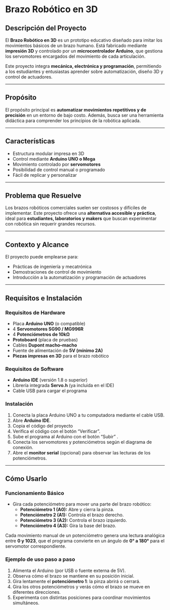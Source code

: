 #  Brazo Robótico en 3D

##  Descripción del Proyecto
El **Brazo Robótico en 3D** es un prototipo educativo diseñado para imitar los movimientos básicos de un brazo humano. Está fabricado mediante **impresión 3D** y controlado por un **microcontrolador Arduino**, que gestiona los servomotores encargados del movimiento de cada articulación.

Este proyecto integra **mecánica, electrónica y programación**, permitiendo a los estudiantes y entusiastas aprender sobre automatización, diseño 3D y control de actuadores.

---

##  Propósito
El propósito principal es **automatizar movimientos repetitivos y de precisión** en un entorno de bajo costo. Además, busca ser una herramienta didáctica para comprender los principios de la robótica aplicada.

---

##  Características
- Estructura modular impresa en 3D  
- Control mediante **Arduino UNO o Mega**  
- Movimiento controlado por **servomotores**  
- Posibilidad de control manual o programado  
- Fácil de replicar y personalizar  

---

##  Problema que Resuelve
Los brazos robóticos comerciales suelen ser costosos y difíciles de implementar. Este proyecto ofrece una **alternativa accesible y práctica**, ideal para **estudiantes, laboratorios y makers** que buscan experimentar con robótica sin requerir grandes recursos.

---

##  Contexto y Alcance
El proyecto puede emplearse para:
- Prácticas de ingeniería y mecatrónica  
- Demostraciones de control de movimiento  
- Introducción a la automatización y programación de actuadores

---
##  Requisitos e Instalación

###  Requisitos de Hardware
- Placa **Arduino UNO** (o compatible)
- 4 **Servomotores SG90 / MG996R**
- 4 **Potenciómetros de 10kΩ**
- **Protoboard** (placa de pruebas)
- Cables **Dupont macho–macho**
- Fuente de alimentación de **5V (mínimo 2A)**
- **Piezas impresas en 3D** para el brazo robótico

###  Requisitos de Software
- **Arduino IDE** (versión 1.8 o superior)
- Librería integrada **Servo.h** (ya incluida en el IDE)
- Cable USB para cargar el programa

###  Instalación
1. Conecta la placa Arduino UNO a tu computadora mediante el cable USB.  
2. Abre **Arduino IDE**.  
3. Copia el código del proyecto 
4. Verifica el código con el botón  “Verificar”.  
5. Sube el programa al Arduino con el botón “Subir” .  
6. Conecta los servomotores y potenciómetros según el diagrama de conexión.  
7. Abre el **monitor serial** (opcional) para observar las lecturas de los potenciómetros.

---

##  Cómo Usarlo

###  Funcionamiento Básico
- Gira cada potenciómetro para mover una parte del brazo robótico:
  - **Potenciómetro 1 (A0):** Abre y cierra la pinza.  
  - **Potenciómetro 2 (A1):** Controla el brazo derecho.  
  - **Potenciómetro 3 (A2):** Controla el brazo izquierdo.  
  - **Potenciómetro 4 (A3):** Gira la base del brazo.  

Cada movimiento manual de un potenciómetro genera una lectura analógica entre **0 y 1023**, que el programa convierte en un ángulo de **0° a 180°** para el servomotor correspondiente.

###  Ejemplo de uso paso a paso
1. Alimenta el Arduino (por USB o fuente externa de 5V).  
2. Observa cómo el brazo se mantiene en su posición inicial.  
3. Gira lentamente el **potenciómetro 1**: la pinza abrirá o cerrará.  
4. Gira los otros potenciómetros y verás cómo el brazo se mueve en diferentes direcciones.  
5. Experimenta con distintas posiciones para coordinar movimientos simultáneos.  
